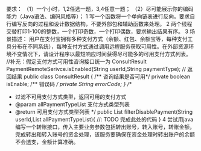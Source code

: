 要求：
（1）一个小时，1,2任选一题，3,4任意一题；
（2）尽可能展示你的编码能力（Java语法、编码风格等）；
1 写一个函数将一个单向链表进行反向。要求自行编写反向的过程和设计数据结构，不要外部包和辅助函数来处理。
2 两个线程交替打印1-100的整数，一个打印奇数，一个打印偶数，要求输出结果有序。
3 场景描述： 用户在支付宝拥有多种支付方式（余额、红包、余额宝等，每种支付工具分布在不同系统），每种支付方式通过调用远程服务获取可用性。在外部资源环境不变情况下，请设计程序以最短响应时间获得尽可能多的可用支付方式列表。
//补充：假定支付方式可用性咨询接口统一为
ConsultResult  PaymentRemoteSerivce.isEnabled(String userId,String paymentType); 
// 返回结果
public class ConsultResult {
/** 咨询结果是否可用*/
private boolean isEnable;
/** 错误码 */
private String errorCode;
}
/**
 * 过滤不可用支付方式类型，返回可用的支付方式
 * @param allPaymentTypeList 支付方式类型列表
 * @return 可用支付方式类型列表
 */
public List<String> filterDisablePayment(String userId,List<String> allPaymentTypeList){
        //: TODO 完成此处的代码
}
4 尝试用java编写一个转账接口，传入主要业务参数包括转出账号，转入账号，转账金额，完成转出和转入账号的资金处理，该服务要确保在资金处理时转出账户的余额不会透支，金额计算准确。